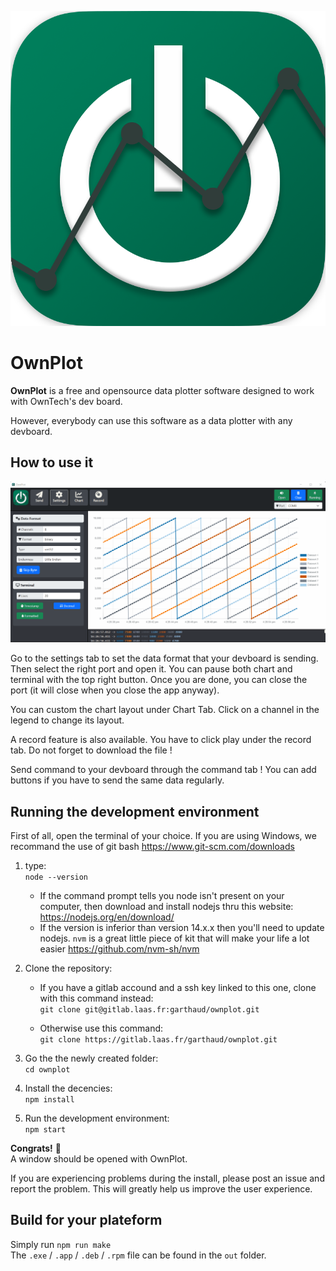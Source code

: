![OwnPlot Logo](./assets/Icon.png "OwnPlot Logo")


# OwnPlot

**OwnPlot** is a free and opensource data plotter software designed to work with OwnTech's dev board.

However, everybody can use this software as a data plotter with any devboard.


## How to use it

![OwnPlot Demo](./assets/Demo.gif "OwnPlot Demo")

Go to the settings tab to set the data format that your devboard is sending.
Then select the right port and open it. You can pause both chart and terminal with the top right button.
Once you are done, you can close the port (it will close when you close the app anyway).

You can custom the chart layout under Chart Tab. Click on a channel in the legend to change its layout.

A record feature is also available. You have to click play under the record tab. Do not forget to download the file !

Send command to your devboard through the command tab ! You can add buttons if you have to send the same data regularly.


## Running the development environment

First of all, open the terminal of your choice.
If you are using Windows, we recommand the use of git bash https://www.git-scm.com/downloads

1. type: \
    `node --version`
    * If the command prompt tells you node isn't present on your computer, then download and install nodejs thru this website:
        https://nodejs.org/en/download/
    * If the version is inferior than version 14.x.x then you'll need to update nodejs. `nvm` is a great little piece of kit that will make your life a lot easier   https://github.com/nvm-sh/nvm
2. Clone the repository:
    * If you have a gitlab accound and a ssh key linked to this one, clone with this command instead: \
    `git clone git@gitlab.laas.fr:garthaud/ownplot.git`

    * Otherwise use this command: \
    `git clone https://gitlab.laas.fr/garthaud/ownplot.git`

3. Go the the newly created folder: \
`cd ownplot`

4. Install the decencies: \
`npm install`

5. Run the development environment: \
`npm start`

**Congrats!** 🥳 \
A window should be opened with OwnPlot.

If you are experiencing problems during the install, please post an issue and report the problem. This will greatly help us improve the user experience.


## Build for your plateform

Simply run `npm run make` \
The `.exe` / `.app` / `.deb` / `.rpm` file can be found in the `out` folder.
